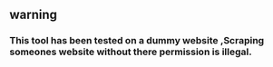 ## warning

### This tool has been tested on a dummy website ,Scraping someones website without there permission is illegal.
